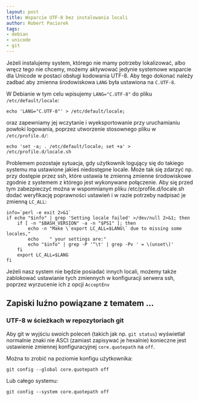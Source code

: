 ```yaml
---
layout: post
title: Wsparcie UTF-8 bez instalowania locali
author: Robert Paciorek
tags:
- debian
- unicode
- git
---
```


Jeżeli instalujemy system, którego nie mamy potrzeby lokalizować, albo wręcz tego nie chcemy,
możemy aktywować jedynie systemowe wsparcie dla Unicode w postaci obsługi kodowania UTF-8.
Aby tego dokonać należy zadbać aby zmienna środowiskowa `LANG` była ustawiona na `C.UTF-8`.

W Debianie w tym celu wpisujemy `LANG="C.UTF-8"` do pliku `/etc/default/locale`:

	echo 'LANG="C.UTF-8"' > /etc/default/locale;

oraz zapewniamy jej wczytanie i wyeksportowanie przy uruchamianiu powłoki logowania,
poprzez utworzenie stosownego pliku w `/etc/profile.d/`:

	echo 'set -a; . /etc/default/locale; set +a' > /etc/profile.d/locale.sh

Problemem pozostaje sytuacja, gdy użytkownik logujący się do takiego systemu ma ustawione jakieś niedostępne locale.
Może tak się zdarzyć np. przy dostępie przez ssh, które ustawia te zmienną zmienne środowiskowe zgodnie z systemem z którego jest wykonywane połączenie.
Aby się przed tym zabezpieczyć można w wspomnianym pliku /etc/profile.d/locale.sh dodać weryfikację poprawności ustawień i w razie potrzeby nadpisać je zmienną `LC_ALL`:

	info=`perl -e exit 2>&1`
	if echo "$info" | grep 'Setting locale failed' >/dev/null 2>&1; then
		if [ -n "$BASH_VERSION" -a -n "$PS1" ]; then
			echo -n "Make \`export LC_ALL=$LANG\` due to missing some locales,"
			echo    " your settings are:"
			echo "$info" | grep -P '^\t' | grep -Pv ' = \(unset\)'
		fi
		export LC_ALL=$LANG
	fi

Jeżeli nasz system nie będzie posiadać innych locali, możemy także zablokować ustawianie tych zmiennych w konfiguracji serwera ssh,
 poprzez wyrzucenie ich z opcji `AcceptEnv`


## Zapiski luźno powiązane z tematem ...

### UTF-8 w ścieżkach w repozytoriach git

Aby git w wyjściu swoich poleceń (takich jak np. `git status`) wyświetlał normalnie znaki nie ASCI (zamiast zapisywać je hexalnie) konieczne jest ustawienie zmiennej konfiguracyjnej `core.quotepath` na `off`.

Można to zrobić na poziomie konfigu użytkownika:

	git config --global core.quotepath off

Lub całego systemu:

	git config --system core.quotepath off
